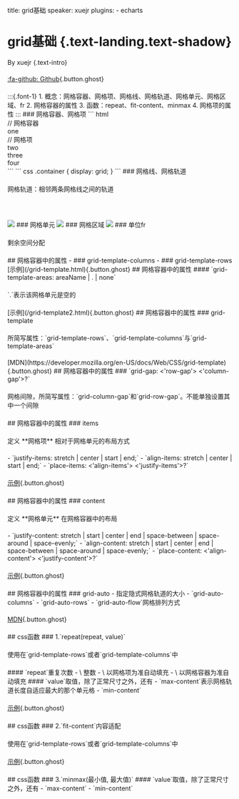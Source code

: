 title: grid基础
speaker: xuejr
plugins:
    - echarts

<slide class="bg-black-blue aligncenter" image="https://source.unsplash.com/C1HhAQrbykQ/ .dark">

# grid基础 {.text-landing.text-shadow}

By xuejr {.text-intro}

[:fa-github: Github](https://github.com/xuejianrong/grid){.button.ghost}

<slide class="bg-black-blue aligncenter" image="https://source.unsplash.com/C1HhAQrbykQ/ .dark">
:::{.font-1}
1. 概念：网格容器、网格项、网格线、网格轨道、网格单元、网格区域、fr
2. 网格容器的属性
3. 函数：repeat、fit-content、minmax
4. 网格项的属性
:::

<slide class="bg-black-blue aligncenter" image="https://source.unsplash.com/C1HhAQrbykQ/ .dark">
### 网格容器、网格项
``` html
<div class="container"> // 网格容器
    <div class="item">one</div> // 网格项
    <div class="item">two</div>
    <div class="item">three</div>
    <div class="item">four</div>
</div>
```
``` css
.container {
    display: grid;
}
```
<slide class="bg-black-blue aligncenter" image="https://source.unsplash.com/C1HhAQrbykQ/ .dark">
### 网格线、网格轨道
<p>网格轨道：相邻两条网格线之间的轨道</p>
<img src="/grid_line.png" style="margin-top: 40px;">

<slide class="bg-black-blue aligncenter" image="https://source.unsplash.com/C1HhAQrbykQ/ .dark">
### 网格单元
<img src="/grid_cell.png" style="margin-top: 40px;">

<slide class="bg-black-blue aligncenter" image="https://source.unsplash.com/C1HhAQrbykQ/ .dark">
### 网格区域
<img src="/grid_area.png" style="margin-top: 40px;">

<slide class="bg-black-blue aligncenter" image="https://source.unsplash.com/C1HhAQrbykQ/ .dark">
### 单位fr
<p>剩余空间分配</p>

<slide class="bg-black-blue aligncenter" image="https://source.unsplash.com/C1HhAQrbykQ/ .dark">
## 网格容器中的属性
- ### grid-template-columns
- ### grid-template-rows
[示例](/grid-template.html){.button.ghost}

<slide class="bg-black-blue aligncenter" image="https://source.unsplash.com/C1HhAQrbykQ/ .dark">
## 网格容器中的属性
#### `grid-template-areas: areaName | . | none`
<p>`.`表示该网格单元是空的</p>
[示例](/grid-template2.html){.button.ghost}


<slide class="bg-black-blue aligncenter" image="https://source.unsplash.com/C1HhAQrbykQ/ .dark">
## 网格容器中的属性
### grid-template
<p>所简写属性：`grid-template-rows`、`grid-template-columns`与`grid-template-areas`</p>
[MDN](https://developer.mozilla.org/en-US/docs/Web/CSS/grid-template){.button.ghost}

<slide class="bg-black-blue aligncenter" image="https://source.unsplash.com/C1HhAQrbykQ/ .dark">
## 网格容器中的属性
### `grid-gap: <'row-gap'> <'column-gap'>?`
<p>网格间隙，所简写属性：`grid-column-gap`和`grid-row-gap`。不能单独设置其中一个间隙</p>

<slide class="bg-black-blue aligncenter" image="https://source.unsplash.com/C1HhAQrbykQ/ .dark">
## 网格容器中的属性
### items
<p>定义 **网格项** 相对于网格单元的布局方式</p>
- `justify-items: stretch | center | start | end;`
- `align-items: stretch | center | start | end;`
- `place-items: <'align-items'> <'justify-items'>?`

[示例](/place-items.html){.button.ghost}

<slide class="bg-black-blue aligncenter" image="https://source.unsplash.com/C1HhAQrbykQ/ .dark">
## 网格容器中的属性
### content
<p>定义 **网格单元** 在网格容器中的布局</p>
- `justify-content: stretch | start | center | end | space-between | space-around | space-evenly;`
- `align-content: stretch | start | center | end | space-between | space-around | space-evenly;`
- `place-content: <'align-content'> <'justify-content'>?`

[示例](/place-content.html){.button.ghost}

<slide class="bg-black-blue aligncenter" image="https://source.unsplash.com/C1HhAQrbykQ/ .dark">
## 网格容器中的属性
### grid-auto
- 指定隐式网格轨道的大小
  - `grid-auto-columns`
  - `grid-auto-rows`
- `grid-auto-flow`网格排列方式
  
[MDN](https://developer.mozilla.org/en-US/docs/Web/CSS/grid-auto-flow){.button.ghost}

<slide class="bg-black-blue aligncenter" image="https://source.unsplash.com/C1HhAQrbykQ/ .dark">
## css函数
### 1.`repeat(repeat, value)`
<p>使用在`grid-template-rows`或者`grid-template-columns`中</p>
#### `repeat`重复次数
- \<number\> 整数
- \<auto-fill\> 以网格项为准自动填充
- \<auto-fit\> 以网格容器为准自动填充
#### `value`取值，除了正常尺寸之外，还有
- `max-content`表示网格轨道长度自适应最大的那个单元格
- `min-content`

[示例](/repeat.html){.button.ghost}

<slide class="bg-black-blue aligncenter" image="https://source.unsplash.com/C1HhAQrbykQ/ .dark">
## css函数
### 2.`fit-content`内容适配
<p>使用在`grid-template-rows`或者`grid-template-columns`中</p>

[示例](/fit-content.html){.button.ghost}

<slide class="bg-black-blue aligncenter" image="https://source.unsplash.com/C1HhAQrbykQ/ .dark">
## css函数
### 3.`minmax(最小值, 最大值)`
#### `value`取值，除了正常尺寸之外，还有
- `max-content`
- `min-content`

<style>
p {
    margin: 20px 0;
}
.wrap {
    width: 900px;
}
.font-1 li {
    font-size: 30px;
    line-height: 2em;
    text-align: left;
}
code[class*=language-], pre[class*=language-] {
    color: #fff;
    text-shadow: none;
}
</style>